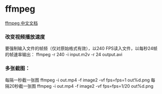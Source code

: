# ffmpeg

[ffmpeg 中文文档](http://wiki.11ten.net/Resources/ffmpeg-%E4%B8%AD%E6%96%87%E6%96%87%E6%A1%A3.html)

### 改变视频播放速度
要强制输入文件的帧频（仅对原始格式有效），以240 FPS读入文件，以每秒24帧的帧速率输出：
ffmpeg -r 240 -i input.m2v -r 24 output.avi

### 多张截图：
每隔一秒截一张图
ffmpeg -i out.mp4 -f image2 -vf fps=fps=1 out%d.png
每隔20秒截一张图
ffmpeg -i out.mp4 -f image2 -vf fps=fps=1/20 out%d.png

